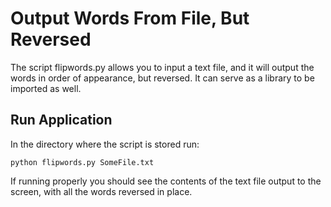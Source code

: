 # Output Words From File, But Reversed

The script flipwords.py allows you to input a text file, and it will output the words in order of appearance, but reversed.  It can serve as a library to be imported as well.  

## Run Application

In the directory where the script is stored run:

```
python flipwords.py SomeFile.txt
```

If running properly you should see the contents of the text file output to the screen, with all the words reversed in place. 

